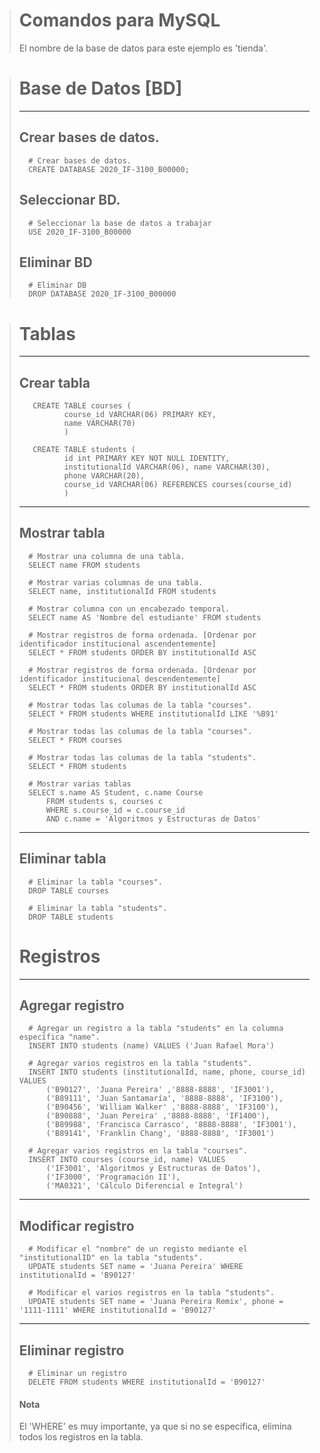 ﻿> # Comandos para MySQL 
> El nombre de la base de datos para este ejemplo es 'tienda'.

> # Base de Datos [BD]
> ---
> ## Crear bases de datos.
>       # Crear bases de datos.
>       CREATE DATABASE 2020_IF-3100_B00000;
>
> ## Seleccionar BD.
>       # Seleccionar la base de datos a trabajar
>       USE 2020_IF-3100_B00000
>    
> ## Eliminar BD
>       # Eliminar DB
>       DROP DATABASE 2020_IF-3100_B00000

> # Tablas
> ---
> ## Crear tabla
>        CREATE TABLE courses (
>               course_id VARCHAR(06) PRIMARY KEY, 
>               name VARCHAR(70)
>               )
>                
>        CREATE TABLE students (
>		        id int PRIMARY KEY NOT NULL IDENTITY, 
>		        institutionalId VARCHAR(06), name VARCHAR(30), 
>		        phone VARCHAR(20), 
>		        course_id VARCHAR(06) REFERENCES courses(course_id)
>	            )
> ---   
> ## Mostrar tabla
>
>       # Mostrar una columna de una tabla.
>       SELECT name FROM students
>    
>       # Mostrar varias columnas de una tabla.
>       SELECT name, institutionalId FROM students
>    
>       # Mostrar columna con un encabezado temporal.
>       SELECT name AS 'Nombre del estudiante' FROM students
>    
>       # Mostrar registros de forma ordenada. [Ordenar por identificador institucional ascendentemente]
>       SELECT * FROM students ORDER BY institutionalId ASC
>
>       # Mostrar registros de forma ordenada. [Ordenar por identificador institucional descendentemente]
>       SELECT * FROM students ORDER BY institutionalId ASC
>
>       # Mostrar todas las columas de la tabla "courses".
>       SELECT * FROM students WHERE institutionalId LIKE '%B91'
>
>       # Mostrar todas las columas de la tabla "courses".
>       SELECT * FROM courses
>
>       # Mostrar todas las columas de la tabla "students".
>       SELECT * FROM students
> 
>       # Mostrar varias tablas 
>       SELECT s.name AS Student, c.name Course 
>           FROM students s, courses c
>           WHERE s.course_id = c.course_id
>           AND c.name = 'Algoritmos y Estructuras de Datos'
> ---    
> ## Eliminar tabla
>       # Eliminar la tabla "courses".
>       DROP TABLE courses
>        
>       # Eliminar la tabla "students".
>       DROP TABLE students
>    
> # Registros
> ---
> ## Agregar registro
>       # Agregar un registro a la tabla "students" en la columna específica "name".
>       INSERT INTO students (name) VALUES ('Juan Rafael Mora')
>
>       # Agregar varios registros en la tabla "students".
>       INSERT INTO students (institutionalId, name, phone, course_id) VALUES
>           ('B90127', 'Juana Pereira' ,'8888-8888', 'IF3001'),
>           ('B89111', 'Juan Santamaría', '8888-8888', 'IF3100'),
>           ('B90456', 'William Walker' ,'8888-8888', 'IF3100'),
>           ('B90888', 'Juan Pereira' ,'8888-8888', 'IF1400'),
>           ('B89988', 'Francisca Carrasco', '8888-8888', 'IF3001'),
>           ('B89141', 'Franklin Chang', '8888-8888', 'IF3001')
>
>       # Agregar varios registros en la tabla "courses".
>       INSERT INTO courses (course_id, name) VALUES 
>           ('IF3001', 'Algoritmos y Estructuras de Datos'),
>           ('IF3000', 'Programación II'),
>           ('MA0321', 'Cálculo Diferencial e Integral')
>
> ---
> ## Modificar registro
>       # Modificar el "nombre" de un registo mediante el "institutionalID" en la tabla "students".
>       UPDATE students SET name = 'Juana Pereira' WHERE institutionalId = 'B90127'
>
>       # Modificar el varios registros en la tabla "students".
>       UPDATE students SET name = 'Juana Pereira Remix', phone = '1111-1111' WHERE institutionalId = 'B90127'
> ---
> ## Eliminar registro
>       # Eliminar un registro
>       DELETE FROM students WHERE institutionalId = 'B90127'
>    
> #### Nota
> El 'WHERE' es muy importante, ya que si no se especifica, elimina todos los registros en la tabla.
